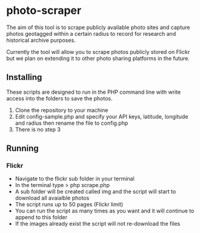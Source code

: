 # photo-scraper
The aim of this tool is to scrape publicly available photo sites and capture photos geotagged within a certain radius to record for research and historical archive purposes.

Currently the tool will allow you to scrape photos publicly stored on Flickr but we plan on extending it to other photo sharing platforms in the future.

## Installing
These scripts are designed to run in the PHP command line with write access into the folders to save the photos.  

1. Clone the repository to your machine
2. Edit config-sample.php and specify your API keys, latitude, longitude and radius then rename the file to config.php
3. There is no step 3

## Running

### Flickr
* Navigate to the flickr sub folder in your terminal
* In the terminal type > php scrape.php
* A sub folder will be created called img and the script will start to download all avaialble photos
* The script runs up to 50 pages (Flickr limit)
* You can run the script as many times as you want and it will continue to append to this folder
* If the images already exist the script will not re-download the files

